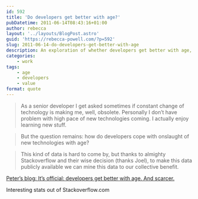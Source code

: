```yaml
---
id: 592
title: 'Do developers get better with age?'
pubDatetime: 2011-06-14T08:43:16+01:00
author: rebecca
layout: '../layouts/BlogPost.astro'
guid: 'https://rebecca-powell.com/?p=592'
slug: 2011-06-14-do-developers-get-better-with-age
description: An exploration of whether developers get better with age, considering the constant evolution of technology and the benefits of experience and continuous learning.
categories:
    - work
tags:
    - age
    - developers
    - value
format: quote
---
```


> As a senior developer I get asked sometimes if constant change of technology is making me, well, obsolete. Personally I don’t have problem with high pace of new technologies coming. I actually enjoy learning new stuff.

> But the question remains: how do developers cope with onslaught of new technologies with age?

> This kind of data is hard to come by, but thanks to almighty Stackoverflow and their wise decision (thanks Joel), to make this data publicly available we can mine this data to our collective benefit.

<div class="attribution">
<p><a href="http://coding-and-more.blogspot.com/2011/06/its-official-developers-get-better-with.html">Peter’s blog: It’s official: developers get better with age. And scarcer.</a></p>
<p>Interesting stats out of Stackoverflow.com</p>
</div>